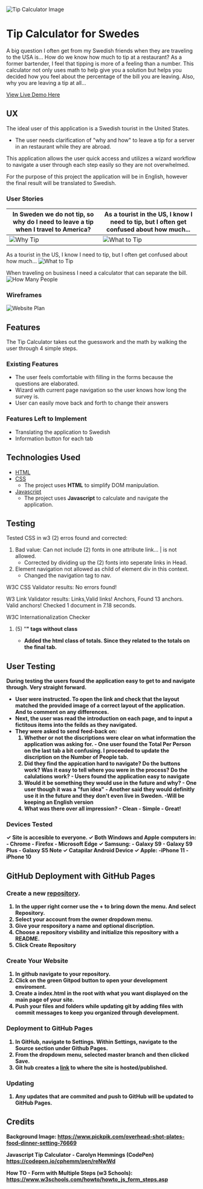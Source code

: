 ![Tip Calculator Image](https://github.com/TiffanyDonner/tipping-calculator-in-swedish/blob/master/assets/images/tipHeading.PNG)
# Tip Calculator for Swedes
A big question I often get from my Swedish friends when they are traveling to the USA is... 
How do we know how much to tip at a restaurant?
As a former bartender, I feel that tipping is more of a feeling than a number. This calculator not only uses math
to help give you a solution but helps you decided how you feel about the percentage of the bill you are leaving. 
Also, why you are leaving a tip at all...

[View Live Demo Here](https://tiffanydonner.github.io/tipping-calculator-in-swedish/)

## UX
The ideal user of this application is a Swedish tourist in the United States.
- The user needs clarification of "why and how" to leave a tip for a server in an restaurant while they are abroad.

This application allows the user quick access and utilizes a wizard workflow to navigate a user through each step easily so they are not overwhelmed. 

For the purpose of this project the application will be in English, however the final result will be translated to Swedish.

### User Stories
In Sweden we do not tip, so why do I need to leave a tip when I travel to America? | As a tourist in the US, I know I need to tip, but I often get confused about how much...
-----------------------------------------------------------------------------------|-----------------------------------------------------------------------------------------
![Why Tip](https://github.com/TiffanyDonner/tip-calculator-project-final/blob/master/assets/images/billAmount.PNG "Why Tip Image") | ![What to Tip](https://github.com/TiffanyDonner/tip-calculator-project-final/blob/master/assets/images/tipPercentage.PNG "What to Tip Image")
  
As a tourist in the US, I know I need to tip, but I often get confused about how much...
![What to Tip](https://github.com/TiffanyDonner/tip-calculator-project-final/blob/master/assets/images/tipPercentage.PNG "What to Tip Image")
  
When traveling on business I need a calculator that can separate the bill.
![How Many People](https://github.com/TiffanyDonner/tip-calculator-project-final/blob/master/assets/images/sharingBill.PNG "Number of People Image")

### Wireframes
![Website Plan](https://github.com/TiffanyDonner/tipping-calculator-in-swedish/blob/master/assets/images/tipCalculatorWireframesFinal.PNG "Wireframes Image")

## Features
The Tip Calculator takes out the guesswork and the math by walking the user through 4 simple steps. 
 
### Existing Features
- The user feels comfortable with filling in the forms because the questions are elaborated. 
- Wizard with current page navigation so the user knows how long the survey is.
- User can easily move back and forth to change their answers

### Features Left to Implement
- Translating the application to Swedish
- Information button for each tab

## Technologies Used
- [HTML](https://www.w3.org/html/)
- [CSS](https://www.w3.org/Style/CSS/Overview.en.html)
    - The project uses **HTML** to simplify DOM manipulation.
- [Javascript](https://developer.mozilla.org/en-US/docs/Web/JavaScript)
    - The project uses **Javascript** to calculate and navigate the application.

## Testing
Tested CSS in w3 (2) erros found and corrected:
1. Bad value: Can not include (2) fonts in one attribute link... | is not allowed.
    - Corrected by dividing up the (2) fonts into seperate links in Head.
2. Element navigation not allowed as child of element div in this context.
    - Changed the navigation tag to nav.

W3C CSS Validator results: No errors found!

W3 Link Validator results: Links,Valid links! Anchors, Found 13 anchors. Valid anchors! Checked 1 document in 7.18 seconds.

W3C Internationalization Checker
1. (5) "<b>" tags without class
    - Added the html class of totals. Since they related to the totals on the final tab.

## User Testing
During testing the users found the application easy to get to and navigate through. Very straight forward.
- User were instructed. To open the link and check that the layout matched the provided image of a correct layout of the application. And to comment on any differences.
- Next, the user was read the introduction on each page, and to input a fictitous items into the feilds as they navigated.
- They were asked to send feed-back on:
    1. Whether or not the discriptions were clear on what information the application was asking for.
            - One user found the Total Per Person on the last tab a bit confusing. I proceeded to update the discription on the Number of People tab.
    2. Did they find the appication hard to navigate? Do the buttons work? Was it easy to tell where you were in the process? Do the calulations work?
            - Users found the application easy to navigate
    3. Would it be something they would use in the future and why?
            - One user though it was a "fun idea"
            - Another said they would definitly use it in the future and they don't even live in Sweden.
                    -Will be keeping an English version
    4. What was there over all impression?
            - Clean
            - Simple
            - Great!

### Devices Tested
✓ Site is accesible to everyone.
✓ Both Windows and Apple computers in:
    - Chrome
    - Firefox
    - Microsoft Edge
✓ Samsung:
    - Galaxy S9
    - Galaxy S9 Plus
    - Galaxy S5 Note
✓ Catapilar Android Device
✓ Apple:
    -iPhone 11
    -iPhone 10

## GitHub Deployment with GitHub Pages

### Create a new [repository](https://github.com/TiffanyDonner/tipping-calculator-in-swedish/). 
1. In the upper right corner use the + to bring down the menu. And select Repository.
2. Select your account from the owner dropdown menu.
3. Give your respository a name and optional discription.
4. Choose a repository visbility and initialize this repository with a README.
5. Click Create Repository

### Create Your Website
1. In github navigate to your repository.
2. Click on the green Gitpod button to open your development enviroment.
3. Create a index.html in the root with what you want displayed on the main page of your site.
4. Push your files and folders while updating git by adding files with commit messages to keep you organized through development.

### Deployment to GitHub Pages
1. In GitHub, navigate to Settings. Within Settings, navigate to the Source section under Github Pages. 
2. From the dropdown menu, selected master branch and then clicked Save. 
3. Git hub creates a [link](https://tiffanydonner.github.io/tipping-calculator-in-swedish/) to where the site is hosted/published.

### Updating
1. Any updates that are commited and push to GitHub will be updated to GitHub Pages.

## Credits
Background Image:
https://www.pickpik.com/overhead-shot-plates-food-dinner-setting-76669

Javascript Tip Calculator - Carolyn Hemmings (CodePen)
https://codepen.io/cphemm/pen/reNwWd

How TO - Form with Multiple Steps (w3 Schools):
https://www.w3schools.com/howto/howto_js_form_steps.asp